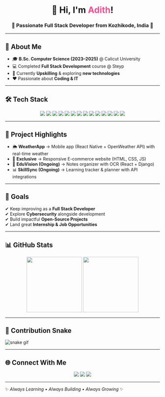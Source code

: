<!-- Profile Header -->
<h1 align="center">👋 Hi, I'm <span style="color:#FF4B91">Adith</span>!</h1>
<h3 align="center">🌟 Passionate Full Stack Developer from Kozhikode, India 🌟</h3>

---

## 🌈 About Me
- 🎓 **B.Sc. Computer Science (2023–2025)** @ Calicut University  
- 💻 Completed **Full Stack Development** course @ Steyp  
- 🚀 Currently **Upskilling** & exploring **new technologies**  
- ❤️ Passionate about **Coding & IT**

---

## 🛠 Tech Stack  

<p align="center">
  
<!-- Languages -->
<img src="https://img.shields.io/badge/HTML5-E34F26?style=for-the-badge&logo=html5&logoColor=white"/>
<img src="https://img.shields.io/badge/CSS3-1572B6?style=for-the-badge&logo=css3&logoColor=white"/>
<img src="https://img.shields.io/badge/JavaScript-F7DF1E?style=for-the-badge&logo=javascript&logoColor=black"/>
<img src="https://img.shields.io/badge/Python-3776AB?style=for-the-badge&logo=python&logoColor=white"/>

<!-- Frameworks -->
<img src="https://img.shields.io/badge/React-61DAFB?style=for-the-badge&logo=react&logoColor=black"/>
<img src="https://img.shields.io/badge/React_Native-61DAFB?style=for-the-badge&logo=react&logoColor=black"/>
<img src="https://img.shields.io/badge/Django-092E20?style=for-the-badge&logo=django&logoColor=green"/>
<img src="https://img.shields.io/badge/Bootstrap-563D7C?style=for-the-badge&logo=bootstrap&logoColor=white"/>

<!-- Databases -->
<img src="https://img.shields.io/badge/MySQL-4479A1?style=for-the-badge&logo=mysql&logoColor=white"/>
<img src="https://img.shields.io/badge/PostgreSQL-316192?style=for-the-badge&logo=postgresql&logoColor=white"/>

<!-- Tools -->
<img src="https://img.shields.io/badge/Git-F05032?style=for-the-badge&logo=git&logoColor=white"/>
<img src="https://img.shields.io/badge/Postman-FF6C37?style=for-the-badge&logo=postman&logoColor=white"/>
<img src="https://img.shields.io/badge/Firebase-FFCA28?style=for-the-badge&logo=firebase&logoColor=black"/>
<img src="https://img.shields.io/badge/Supabase-3ECF8E?style=for-the-badge&logo=supabase&logoColor=white"/>

</p>

---

## 📌 Project Highlights  

- 🌦 **WeatherApp** → Mobile app (React Native + OpenWeather API) with real-time weather  
- 🛒 **Exclusive** → Responsive E-commerce website (HTML, CSS, JS)  
- 📖 **EduVision (Ongoing)** → Notes organizer with OCR (React + Django)  
- 📊 **SkillSync (Ongoing)** → Learning tracker & planner with API integrations  

---

## 🎯 Goals  
✔ Keep improving as a **Full Stack Developer**  
✔ Explore **Cybersecurity** alongside development  
✔ Build impactful **Open-Source Projects**  
✔ Land great **Internship & Job Opportunities**  

---

## 📊 GitHub Stats  

<p align="center">
<img src="https://github-readme-stats.vercel.app/api?username=adithp&show_icons=true&theme=tokyonight&hide_border=true&bg_color=0D1117&title_color=FF4B91&icon_color=FFDD00" height="180px"/>
<img src="https://github-readme-stats.vercel.app/api/top-langs/?username=adithp&layout=compact&theme=tokyonight&hide_border=true&bg_color=0D1117&title_color=00FFDD" height="180px"/>
</p>

---

## 🐍 Contribution Snake  
![snake gif](https://github.com/adithp/adithp/blob/output/github-contribution-grid-snake.svg)

---

## 🌐 Connect With Me  

<p align="center">
<a href="mailto:adithkandoth@gmil.com"><img src="https://img.shields.io/badge/Gmail-D14836?style=for-the-badge&logo=gmail&logoColor=white"></a>
<a href="https://www.linkedin.com/in/adithp"><img src="https://img.shields.io/badge/LinkedIn-0077B5?style=for-the-badge&logo=linkedin&logoColor=white"></a>
<a href="https://github.com/adithp"><img src="https://img.shields.io/badge/GitHub-000000?style=for-the-badge&logo=github&logoColor=white"></a>
</p>

---

✨ *Always Learning • Always Building • Always Growing* ✨
